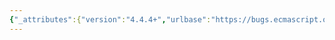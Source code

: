 ```yaml
---
{"_attributes":{"version":"4.4.4+","urlbase":"https://bugs.ecmascript.org/","maintainer":"dherman@mozilla.com"},"bug":{"bug_id":3868,"creation_ts":"2015-02-13 09:47:00 -0800","short_desc":"9.2.3: \"returnIfAbrupt\"","delta_ts":"2015-02-19 19:10:55 -0800","product":"Draft for 6th Edition","component":"editorial issue","version":"Rev 33: February 12, 2015 Draft","rep_platform":"All","op_sys":"All","bug_status":"RESOLVED","resolution":"FIXED","priority":"Normal","bug_severity":"minor","everconfirmed":true,"reporter":{"uid":"jmdyck","name":"Michael Dyck"},"assigned_to":{"uid":"allen","name":"Allen Wirfs-Brock"},"long_desc":[{"commentid":12546,"comment_count":0,"who":{"uid":"jmdyck","name":"Michael Dyck"},"bug_when":"2015-02-13 09:47:08 -0800","thetext":"In 9.2.3 \"[[Construct]] ( argumentsList, newTarget)\",\nstep 15 says:\n    Else, returnIfAbrupt(result).\n\ns|return|Return|"},{"commentid":12581,"comment_count":1,"who":{"uid":"allen","name":"Allen Wirfs-Brock"},"bug_when":"2015-02-13 13:24:16 -0800","thetext":"fixed in rev34 editor's draft"},{"commentid":13049,"comment_count":2,"who":{"uid":"allen","name":"Allen Wirfs-Brock"},"bug_when":"2015-02-19 19:10:55 -0800","thetext":"fixed in rev34"}]}}
---
```


